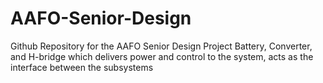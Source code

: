 # AAFO-Senior-Design
Github Repository for the AAFO Senior Design Project
Battery, Converter, and H-bridge which delivers power and control to the system, acts as the interface between the subsystems

